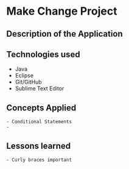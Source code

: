 # Make Change Project

## Description of the Application

## Technologies used
 - Java
 - Eclipse
 - Git/GitHub
 - Sublime Text Editor

## Concepts Applied
	- Conditional Statements
	- 

## Lessons learned
	- Curly braces important